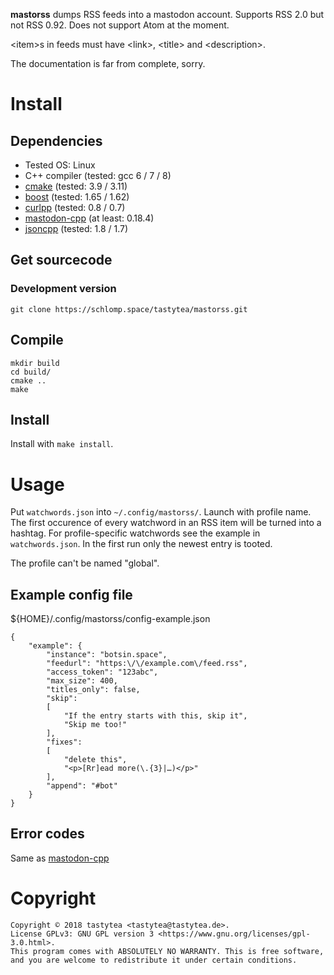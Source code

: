 **mastorss** dumps RSS feeds into a mastodon account.
Supports RSS 2.0 but not RSS 0.92. Does not support Atom at the moment.

\<item\>s in feeds must have \<link\>, \<title\> and \<description\>.

The documentation is far from complete, sorry.

# Install

## Dependencies

 * Tested OS: Linux
 * C++ compiler (tested: gcc 6 / 7 / 8)
 * [cmake](https://cmake.org/) (tested: 3.9 / 3.11)
 * [boost](http://www.boost.org/) (tested: 1.65 / 1.62)
 * [curlpp](http://www.curlpp.org/) (tested: 0.8 / 0.7)
 * [mastodon-cpp](https://schlomp.space/tastytea/mastodon-cpp) (at least: 0.18.4)
 * [jsoncpp](https://github.com/open-source-parsers/jsoncpp) (tested: 1.8 / 1.7)

## Get sourcecode

### Development version

    git clone https://schlomp.space/tastytea/mastorss.git

## Compile

    mkdir build
    cd build/
    cmake ..
    make

## Install

Install with `make install`.

# Usage

Put `watchwords.json` into `~/.config/mastorss/`. Launch with profile name.
The first occurence of every watchword in an RSS item will be turned into a hashtag.
For profile-specific watchwords see the example in `watchwords.json`.
In the first run only the newest entry is tooted.

The profile can't be named "global".

## Example config file

${HOME}/.config/mastorss/config-example.json

    {
        "example": {
            "instance": "botsin.space",
            "feedurl": "https:\/\/example.com\/feed.rss",
            "access_token": "123abc",
            "max_size": 400,
            "titles_only": false,
            "skip":
            [
                "If the entry starts with this, skip it",
                "Skip me too!"
            ],
            "fixes":
            [
                "delete this",
                "<p>[Rr]ead more(\.{3}|…)</p>"
            ],
            "append": "#bot"
        }
    }


## Error codes

Same as [mastodon-cpp](https://schlomp.space/tastytea/mastodon-cpp/src/branch/master/README.md#error-codes)

# Copyright

    Copyright © 2018 tastytea <tastytea@tastytea.de>.
    License GPLv3: GNU GPL version 3 <https://www.gnu.org/licenses/gpl-3.0.html>.
    This program comes with ABSOLUTELY NO WARRANTY. This is free software,
    and you are welcome to redistribute it under certain conditions.
